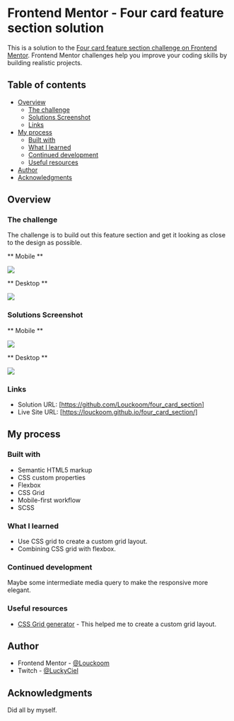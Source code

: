 # Frontend Mentor - Four card feature section solution

This is a solution to the [Four card feature section challenge on Frontend Mentor](https://www.frontendmentor.io/challenges/four-card-feature-section-weK1eFYK). Frontend Mentor challenges help you improve your coding skills by building realistic projects. 

## Table of contents

- [Overview](#overview)
  - [The challenge](#the-challenge)
  - [Solutions Screenshot](#solutions-screenshot)
  - [Links](#links)
- [My process](#my-process)
  - [Built with](#built-with)
  - [What I learned](#what-i-learned)
  - [Continued development](#continued-development)
  - [Useful resources](#useful-resources)
- [Author](#author)
- [Acknowledgments](#acknowledgments)

## Overview

### The challenge

The challenge is to build out this feature section and get it looking as close to the design as possible.

** Mobile **

![](design/mobile-design.jpg)

** Desktop **

![](design/desktop-design.jpg)

### Solutions Screenshot

** Mobile **

![](images/screenshot_mobile.jpg)

** Desktop **

![](images/screenshot_desktop.jpg)

### Links

- Solution URL: [https://github.com/Louckoom/four_card_section]
- Live Site URL: [https://louckoom.github.io/four_card_section/]

## My process

### Built with

- Semantic HTML5 markup
- CSS custom properties
- Flexbox
- CSS Grid
- Mobile-first workflow
- SCSS

### What I learned

- Use CSS grid to create a custom grid layout.
- Combining CSS grid with flexbox.

### Continued development

Maybe some intermediate media query to make the responsive more elegant.

### Useful resources

- [CSS Grid generator](https://cssgrid-generator.netlify.app/) - This helped me to create a custom grid layout.

## Author

- Frontend Mentor - [@Louckoom](https://www.frontendmentor.io/profile/Louckoom)
- Twitch - [@LuckyCiel](https://www.twitch.tv/luckyciel)

## Acknowledgments

Did all by myself.
